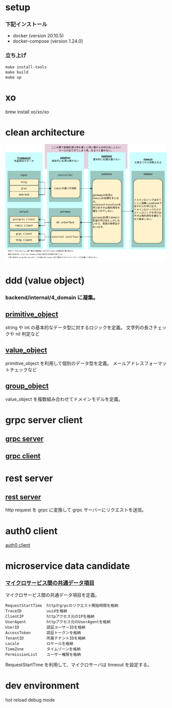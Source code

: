 # setup

### 下記インストール

- docker (version 20.10.5)
- docker-compose (version 1.24.0)

### 立ち上げ

```
make install-tools
make build
make up
```

# xo

brew install xo/xo/xo

# clean architecture

<img src="doc/ca.drawio.png">

# ddd (value object)

### backend/internal/4_domain に凝集。

## [primitive_object](backend/internal/4_domain/primitive_object)

string や int の基本的なデータ型に対するロジックを定義。
文字列の長さチェックや nil 判定など

## [value_object](backend/internal/4_domain/value_object)

primitive_object を利用して個別のデータ型を定義。
メールアドレスフォーマットチェックなど

## [group_object](backend/internal/4_domain/group_object)

value_object を複数組み合わせてドメインモデルを定義。

# grpc server client

## [grpc server](backend/internal/1_framework/in/go-grpc/person.go)

## [grpc client](backend/internal/1_framework/out/grpc_client/logic.go)

# rest server

## [rest server](backend/internal/1_framework/in/go-echo/v1/person/viaGRPC.go)

http request を grpc に変換して grpc サーバーにリクエストを送信。

# auth0 client

[auth0 client](backend/internal/1_framework/out/auth0_client/logic.go)

# microservice data candidate

### [マイクロサービス間の共通データ項目](backend/internal/4_domain/group_object/request_context.go)

マイクロサービス間の共通データ項目を定義。

```
RequestStartTime  httpかgrpcのリクエスト開始時間を格納
TraceID           uuidを格納
ClientIP          httpアクセス元のIPを格納
UserAgent         httpアクセス元のUserAgentを格納
UserID            認証ユーザーIDを格納
AccessToken       認証トークンを格納
TenantID          所属テナントIDを格納
Locale            ロケールを格納
TimeZone          タイムゾーンを格納
PermissionList    ユーザー権限を格納
```

RequestStartTime を利用して、マイクロサーバは timeout を設定する。

# dev environment

hot reload
debug mode

```

```
